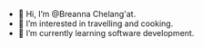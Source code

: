 - 👋 Hi, I’m @Breanna Chelang'at.
- 👀 I’m interested in travelling and cooking.
- 🌱 I’m currently learning software development.

<!---
Briechelangat/Briechelangat is a ✨ special ✨ repository because its `README.md` (this file) appears on your GitHub profile.
You can click the Preview link to take a look at your changes.
--->
